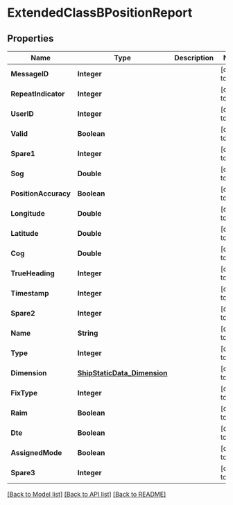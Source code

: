 # ExtendedClassBPositionReport
## Properties

| Name | Type | Description | Notes |
|------------ | ------------- | ------------- | -------------|
| **MessageID** | **Integer** |  | [default to null] |
| **RepeatIndicator** | **Integer** |  | [default to null] |
| **UserID** | **Integer** |  | [default to null] |
| **Valid** | **Boolean** |  | [default to null] |
| **Spare1** | **Integer** |  | [default to null] |
| **Sog** | **Double** |  | [default to null] |
| **PositionAccuracy** | **Boolean** |  | [default to null] |
| **Longitude** | **Double** |  | [default to null] |
| **Latitude** | **Double** |  | [default to null] |
| **Cog** | **Double** |  | [default to null] |
| **TrueHeading** | **Integer** |  | [default to null] |
| **Timestamp** | **Integer** |  | [default to null] |
| **Spare2** | **Integer** |  | [default to null] |
| **Name** | **String** |  | [default to null] |
| **Type** | **Integer** |  | [default to null] |
| **Dimension** | [**ShipStaticData_Dimension**](ShipStaticData_Dimension.md) |  | [default to null] |
| **FixType** | **Integer** |  | [default to null] |
| **Raim** | **Boolean** |  | [default to null] |
| **Dte** | **Boolean** |  | [default to null] |
| **AssignedMode** | **Boolean** |  | [default to null] |
| **Spare3** | **Integer** |  | [default to null] |

[[Back to Model list]](../README.md#documentation-for-models) [[Back to API list]](../README.md#documentation-for-api-endpoints) [[Back to README]](../README.md)

